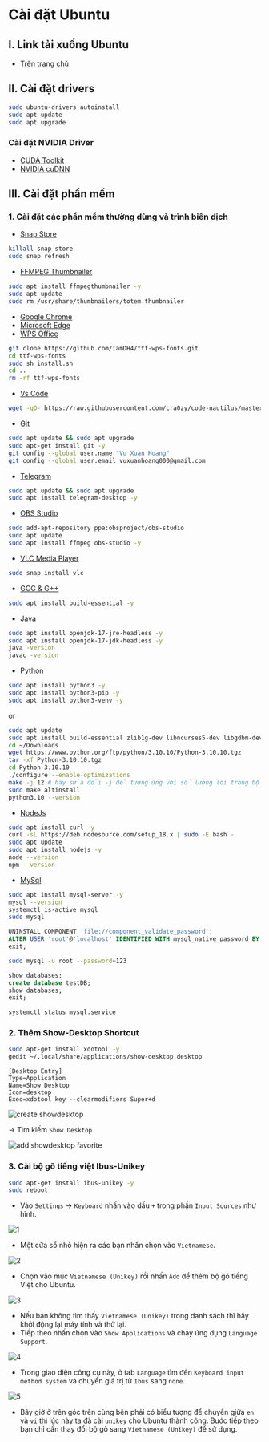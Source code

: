 # Cài đặt Ubuntu

## I. Link tải xuống Ubuntu

- [Trên trang chủ](https://ubuntu.com/download)

## II. Cài đặt drivers

```bash
sudo ubuntu-drivers autoinstall
sudo apt update
sudo apt upgrade
```

### Cài đặt NVIDIA Driver

- [CUDA Toolkit](https://developer.nvidia.com/cuda-downloads)
- [NVIDIA cuDNN](https://developer.nvidia.com/rdp/cudnn-archive)

## III. Cài đặt phần mềm

### 1. Cài đặt các phần mềm thường dùng và trình biên dịch

- [Snap Store](https://snapcraft.io)

```bash
killall snap-store
sudo snap refresh
```

- [FFMPEG Thumbnailer](https://apps.kde.org/ffmpegthumbs/)

```bash
sudo apt install ffmpegthumbnailer -y
sudo apt update
sudo rm /usr/share/thumbnailers/totem.thumbnailer
```

- [Google Chrome](https://www.google.com/intl/vi/chrome/)
- [Microsoft Edge](https://www.microsoft.com/vi-vn/edge/download)
- [WPS Office](https://www.wps.com/download/)

```bash
git clone https://github.com/IamDH4/ttf-wps-fonts.git
cd ttf-wps-fonts
sudo sh install.sh
cd ..
rm -rf ttf-wps-fonts
```

- [Vs Code](https://code.visualstudio.com/Download)

```bash
wget -qO- https://raw.githubusercontent.com/cra0zy/code-nautilus/master/install.sh | bash
```

- [Git](https://git-scm.com/download/linux)

```bash
sudo apt update && sudo apt upgrade
sudo apt-get install git -y
git config --global user.name "Vu Xuan Hoang"
git config --global user.email vuxuanhoang000@gmail.com
```

- [Telegram](https://desktop.telegram.org/)

```bash
sudo apt update && sudo apt upgrade
sudo apt install telegram-desktop -y
```

- [OBS Studio](https://obsproject.com/download#linux)

```bash
sudo add-apt-repository ppa:obsproject/obs-studio
sudo apt update
sudo apt install ffmpeg obs-studio -y
```

- [VLC Media Player](https://www.videolan.org/vlc/download-ubuntu.html)

```bash
sudo snap install vlc
```

- [GCC &amp; G++](https://sourceforge.net/projects/mingw-w64/files/)

```bash
sudo apt install build-essential -y
```

- [Java](https://www.oracle.com/vn/java/technologies/downloads/)

```bash
sudo apt install openjdk-17-jre-headless -y
sudo apt install openjdk-17-jdk-headless -y
java -version
javac -version
```

- [Python](https://www.python.org/downloads/)

```bash
sudo apt install python3 -y
sudo apt install python3-pip -y
sudo apt install python3-venv -y
```

or

```bash
sudo apt update
sudo apt install build-essential zlib1g-dev libncurses5-dev libgdbm-dev libnss3-dev libssl-dev libreadline-dev libffi-dev libsqlite3-dev wget libbz2-dev -y
cd ~/Downloads
wget https://www.python.org/ftp/python/3.10.10/Python-3.10.10.tgz
tar -xf Python-3.10.10.tgz
cd Python-3.10.10
./configure --enable-optimizations
make -j 12 # hãy sửa đổi -j để tương ứng với số lượng lõi trong bộ xử lý của bạn. Bạn có thể tìm số bằng cách gõ nproc.
sudo make altinstall
python3.10 --version
```

- [NodeJs](https://nodejs.org/)

```bash
sudo apt install curl -y
curl -sL https://deb.nodesource.com/setup_18.x | sudo -E bash -
sudo apt update
sudo apt install nodejs -y
node --version
npm --version
```

- [MySql](https://www.mysql.com/)

```bash
sudo apt install mysql-server -y
mysql --version
systemctl is-active mysql
sudo mysql
```

```sql
UNINSTALL COMPONENT 'file://component_validate_password';
ALTER USER 'root'@'localhost' IDENTIFIED WITH mysql_native_password BY '123';
exit;
```

```bash
sudo mysql -u root --password=123
```

```sql
show databases;
create database testDB;
show databases;
exit;
```

```bash
systemctl status mysql.service
```

### 2. Thêm Show-Desktop Shortcut

```bash
sudo apt-get install xdotool -y
gedit ~/.local/share/applications/show-desktop.desktop
```

```plaintext
[Desktop Entry]
Type=Application
Name=Show Desktop
Icon=desktop
Exec=xdotool key --clearmodifiers Super+d
```

![create showdesktop](imgs/create-showdesktop.png)

-> Tìm kiếm `Show Desktop`

![add showdesktop favorite](imgs/add-showdesktop-favorite.png)

### 3. Cài bộ gõ tiếng việt Ibus-Unikey

```bash
sudo apt-get install ibus-unikey -y
sudo reboot
```

- Vào `Settings` -> `Keyboard` nhấn vào dấu `+` trong phần `Input Sources` như hình.

![1](imgs/cai-go-tieng-viet-ubuntu-1.webp)

- Một cửa sổ nhỏ hiện ra các bạn nhấn chọn vào `Vietnamese`.

![2](imgs/cai-go-tieng-viet-ubuntu-2.webp)

- Chọn vào mục `Vietnamese (Unikey)` rồi nhấn `Add` để thêm bộ gõ tiếng Việt cho Ubuntu.

![3](imgs/cai-go-tieng-viet-ubuntu-3.webp)

- Nếu bạn không tìm thấy `Vietnamese (Unikey)` trong danh sách thì hãy khởi động lại máy tính và thử lại.
- Tiếp theo nhấn chọn vào `Show Applications` và chạy ứng dụng `Language Support`.

![4](imgs/cai-go-tieng-viet-ubuntu-4.webp)

- Trong giao diện công cụ này, ở tab `Language` tìm đến `Keyboard input method system` và chuyển giá trị từ `Ibus` sang `none`.

![5](imgs/cai-go-tieng-viet-ubuntu-5.webp)

- Bây giờ ở trên góc trên cùng bên phải có biểu tượng để chuyển giữa `en` và `vi` thì lúc này ta đã cài `unikey` cho Ubuntu thành công. Bước tiếp theo bạn chỉ cần thay đổi bộ gõ sang `Vietnamese (Unikey)` để sử dụng.
